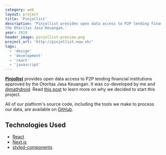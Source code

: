 ```yaml
---
category: web
layout: project
title: 'Pinjollist'
description: 'Pinjollist provides open data access to P2P lending financial institutions approved by
the Otoritas Jasa Keuangan.'
year: 2019
header_image: pinjollist-preview.png
project_url: 'http://pinjollist.now.sh/'
tags:
  - 'design'
  - 'development'
  - 'react'
  - 'javascript'
---
```


[**Pinjollist**](http://pinjollist.now.sh/) provides open data access to P2P lending financial institutions approved by the Otoritas Jasa Keuangan. It was co-developed by me and [@mathdroid](https://mathdroid.xyz). Read [this post](https://resir014.xyz/posts/2019/08/03/the-ojk-needs-to-cut-it-out-with-their-inconsistent-data-practices/) to learn more on why we decided to start this project.

All of our platform's source code, including the tools we make to process our data, are available on [GitHub](https://github.com/pinjollist/pinjollist).

## Technologies Used

- [React](https://reactjs.org/)
- [Next.js](https://nextjs.org/)
- [styled-components](https://styled-components.com/)
